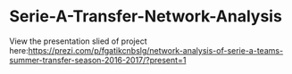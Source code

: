 # Serie-A-Transfer-Network-Analysis

View the presentation slied of project here:https://prezi.com/p/fgatikcnbslg/network-analysis-of-serie-a-teams-summer-transfer-season-2016-2017/?present=1
